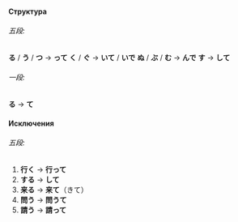 #### Структура
###### 五段:
**る** / **う** / **つ**  -> **って**
**く** / **ぐ** -> **いて** / **いで**
**ぬ** / **ぶ** / **む** -> **んで**
**す** -> **して**
###### 一段:
**る** -> **て**
#### Исключения
###### 五段:
1. **行く** -> **行って**
2. **する** -> **して**
3. **来る** -> **来て**（きて）
4. **問う** -> **問うて**
5. **請う** -> **請って**
